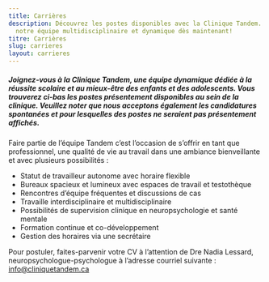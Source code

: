 ```yaml
---
title: Carrières
description: Découvrez les postes disponibles avec la Clinique Tandem. Joignez
  notre équipe multidisciplinaire et dynamique dès maintenant!
titre: Carrières
slug: carrieres
layout: carrieres
---
```

##### Joignez-vous à la Clinique Tandem, une équipe dynamique dédiée à la réussite scolaire et au mieux-être des enfants et des adolescents. Vous trouverez ci-bas les postes présentement disponibles au sein de la clinique. Veuillez noter que nous acceptons également les candidatures spontanées et pour lesquelles des postes ne seraient pas présentement affichés.

Faire partie de l’équipe Tandem c’est l’occasion de s’offrir en tant que professionnel, une qualité de vie au travail dans une ambiance bienveillante et avec plusieurs possibilités : 

* Statut de travailleur autonome avec horaire flexible
* Bureaux spacieux et lumineux avec espaces de travail et testothèque
* Rencontres d’équipe fréquentes et discussions de cas 
* Travaille interdisciplinaire et multidisciplinaire
* Possibilités de supervision clinique en neuropsychologie et santé mentale
* Formation continue et co-développement
* Gestion des horaires via une secrétaire

Pour postuler, faites-parvenir votre CV à l’attention de Dre Nadia Lessard, neuropsychologue-psychologue à l’adresse courriel suivante : info@cliniquetandem.ca